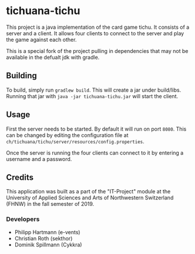 # tichuana-tichu

This project is a java implementation of the card game tichu. It consists of a server and a client. It allows four clients
to connect to the server and play the game against each other.

This is a special fork of the project pulling in dependencies that may not be available
in the defualt jdk with gradle.

## Building
To build, simply run ```gradlew build```. This will create a jar under build/libs. Running that jar with 
```java -jar tichuana-tichu.jar```
will start the client.

## Usage

First the server needs to be started. By default it will run on port ```8080```. This can be changed by editing the 
configuration file at ```ch/tichuana/tichu/server/resources/config.properties```.

Once the server is running the four clients can connect to it by entering a username and a password.

## Credits

This application was built as a part of the "IT-Project" module at the University of Applied Sciences and Arts of 
Northwestern Switzerland (FHNW) in the fall semester of 2019.

### Developers

- Philipp Hartmann (e-vents)
- Christian Roth (sekthor)
- Dominik Spillmann (Cykkra)
